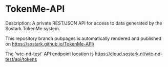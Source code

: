 # TokenMe-API

Description:
A private REST/JSON API for access to data generated by the Sostark TokenMe system.

This repository branch pubpages is automatically rendered and published on https://sostark.github.io/TokenMe-API/

The 'wtc-nd-test' API endpoint location is https://cloud.sostark.nl/wtc-nd-test/api/tokens
